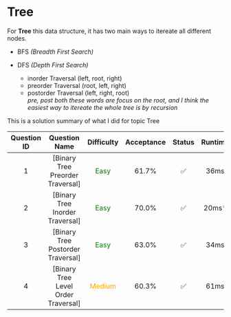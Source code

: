# Tree

For **Tree** this data structure, it has two main ways to itereate all different nodes.

- BFS *(Breadth First Search)*

- DFS *(Depth First Search)*
    * inorder Traversal (left, root, right)
    * preorder Traversal (root, left, right)
    * postorder Traversal (left, right, root) <br/>
    *pre, post both these words are focus on the root, and I think the easiest way to itereate the whole tree is by recursion*


This is a solution summary of what I did for topic Tree

Question ID | Question Name | Difficulty | Acceptance | Status | Runtime | Memory | Updated Runtime | Updated Memory
:---------: | :-----------: | :--------: | :--------: | :----: | :-----: | :----: | :-------------: | :------------:
1 | [Binary Tree Preorder Traversal] | <font color = green> Easy </font> | 61.7% | ✅ | 36ms | 13.8MB | | |
2 | [Binary Tree Inorder Traversal] | <font color = green> Easy </font> | 70.0% | ✅ | 20ms* | 14MB* | | |
3 | [Binary Tree Postorder Traversal] | <font color = green> Easy </font> | 63.0% | ✅ | 34ms | 13.8MB | | |
4 | [Binary Tree Level Order Traversal] | <font color = orange> Medium </font> | 60.3% | ✅ | 61ms | 14.1MB | | |